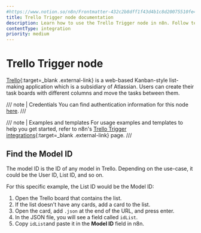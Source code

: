 ```yaml
---
#https://www.notion.so/n8n/Frontmatter-432c2b8dff1f43d4b1c8d20075510fe4
title: Trello Trigger node documentation
description: Learn how to use the Trello Trigger node in n8n. Follow technical documentation to integrate Trello Trigger node into your workflows.
contentType: integration
priority: medium
---
```


# Trello Trigger node

[Trello](https://trello.com/){:target=_blank .external-link} is a web-based Kanban-style list-making application which is a subsidiary of Atlassian. Users can create their task boards with different columns and move the tasks between them.

/// note | Credentials
You can find authentication information for this node [here](/integrations/builtin/credentials/trello/).
///

///  note  | Examples and templates
For usage examples and templates to help you get started, refer to n8n's [Trello Trigger integrations](https://n8n.io/integrations/trello-trigger/){:target=_blank .external-link} page.
///

## Find the Model ID

The model ID is the ID of any model in Trello. Depending on the use-case, it could be the User ID, List ID, and so on.

For this specific example, the List ID would be the Model ID:

1. Open the Trello board that contains the list.
2. If the list doesn't have any cards, add a card to the list.
3. Open the card, add `.json` at the end of the URL, and press enter.
4. In the JSON file, you will see a field called `idList`.
5. Copy `idList`and paste it in the **Model ID** field in n8n.

